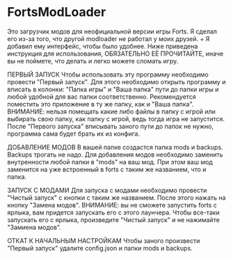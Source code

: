 # FortsModLoader
Это загрузчик модов для неофициальной версии игры Forts. Я сделал его из-за того, что другой modloader не работал у моих друзей. + Я добавил ему интерфейс, чтобы было удобнее.
Ниже приведена инструкция для использования, ОБЯЗАТЕЛЬНО ЕЁ ПРОЧИТАЙТЕ, иначе вы не поймете, что делать и легко можете сломать игру.

ПЕРВЫЙ ЗАПУСК
Чтобы использовать эту программу необходимо провести "Первый запуск".
Для этого необходимо открыть программу и вписать в колонки: "Папка игры" и "Ваша папка" пути до папки игры и любой удобной для вас папки соответственно.
Рекомендуется поместить это приложение в ту же папку, как и "Ваша папка".
ВНИМАНИЕ: нельзя помещать какие либо файлы в папку с игрой или выбирать свою папку, как папку с игрой, ведь тогда игра не запустится.
После "Первого запуска" вписывать заного пути до папок не нужно, программа сама будет брать их из конфига.

ДОБАВЛЕНИЕ МОДОВ
В вашей папке создастся папка mods и backups. Backups трогать не надо.
Для добавления модов необходимо заменить внутренности любой папки в "mods" на ваш мод. При этом ваш мод заменится на уже встроенный в forts с таким же названием, что и папка.

ЗАПУСК С МОДАМИ
Для запуска с модами необходимо провести "Чистый запуск" с кнопки с таким же названием.
После этого нажать на кнопку "Замена модов".
ВНИМАНИЕ: вы не сможете запустить forts с ярлыка, вам придется запускать его с этого лаунчера. Чтобы все-таки запускать его с ярлыка, произведите "Чистый запуск" и не нажимайте "Замиена модов".

ОТКАТ К НАЧАЛЬНЫМ НАСТРОЙКАМ
Чтобы заного произвести "Первый запуск" удалите config.json и папки mods и backups.
